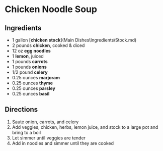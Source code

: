 # Chicken Noodle Soup

## Ingredients

* 1 gallon [**chicken stock**](Main Dishes\Ingredients\Stock.md)
* 2 pounds **chicken**, cooked & diced
* 12 oz **egg noodles**
* 1 **lemon**, juiced
* 1 pounds **carrots**
* 1 pounds **onions**
* 1/2 pound **celery**
* 0.25 ounces **marjoram**
* 0.25 ounces **thyme**
* 0.25 ounces **parsley**
* 0.25 ounces **basil**

## Directions

1. Saute onion, carrots, and celery
1. Add veggies, chicken, herbs, lemon juice, and stock to a large pot and bring to a boil
1. Let simmer until veggies are tender
1. Add in noodles and simmer until they are cooked
